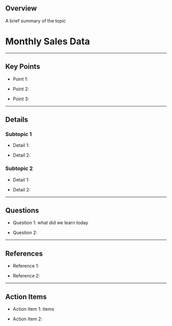 ## Overview

A brief summary of the topic

 # Monthly Sales Data

 

---

 

## Key Points

- Point 1: 

- Point 2: 

- Point 3: 

 

---

 

## Details

### Subtopic 1

- Detail 1: 

- Detail 2: 

 

### Subtopic 2

- Detail 1: 

- Detail 2: 

 

---

 

## Questions

- Question 1: what did we learn today

- Question 2: 

 

---

 

## References

- Reference 1: 

- Reference 2: 

 

---

 

## Action Items

- Action Item 1: items

- Action Item 2:
